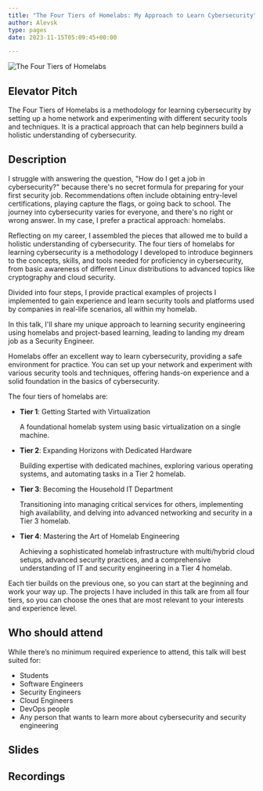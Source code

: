 ```yaml
---
title: "The Four Tiers of Homelabs: My Approach to Learn Cybersecurity"
author: Alevsk
type: pages
date: 2023-11-15T05:09:45+00:00

---
```


![The Four Tiers of Homelabs](/images/homelab-tiers-website.jpg)

## Elevator Pitch

The Four Tiers of Homelabs is a methodology for learning cybersecurity by setting up a home network and experimenting with different security tools and techniques. It is a practical approach that can help beginners build a holistic understanding of cybersecurity.

## Description

I struggle with answering the question, "How do I get a job in cybersecurity?" because there's no secret formula for preparing for your first security job. Recommendations often include obtaining entry-level certifications, playing capture the flags, or going back to school. The journey into cybersecurity varies for everyone, and there's no right or wrong answer. In my case, I prefer a practical approach: homelabs.

Reflecting on my career, I assembled the pieces that allowed me to build a holistic understanding of cybersecurity. The four tiers of homelabs for learning cybersecurity is a methodology I developed to introduce beginners to the concepts, skills, and tools needed for proficiency in cybersecurity, from basic awareness of different Linux distributions to advanced topics like cryptography and cloud security.

Divided into four steps, I provide practical examples of projects I implemented to gain experience and learn security tools and platforms used by companies in real-life scenarios, all within my homelab.

In this talk, I'll share my unique approach to learning security engineering using homelabs and project-based learning, leading to landing my dream job as a Security Engineer.

Homelabs offer an excellent way to learn cybersecurity, providing a safe environment for practice. You can set up your network and experiment with various security tools and techniques, offering hands-on experience and a solid foundation in the basics of cybersecurity.

The four tiers of homelabs are:

- **Tier 1**: Getting Started with Virtualization
  
  A foundational homelab system using basic virtualization on a single machine.

- **Tier 2**: Expanding Horizons with Dedicated Hardware

  Building expertise with dedicated machines, exploring various operating systems, and automating tasks in a Tier 2 homelab.

- **Tier 3**: Becoming the Household IT Department

  Transitioning into managing critical services for others, implementing high availability, and delving into advanced networking and security in a Tier 3 homelab.

- **Tier 4**: Mastering the Art of Homelab Engineering

  Achieving a sophisticated homelab infrastructure with multi/hybrid cloud setups, advanced security practices, and a comprehensive understanding of IT and security engineering in a Tier 4 homelab.

Each tier builds on the previous one, so you can start at the beginning and work your way up. The projects I have included in this talk are from all four tiers, so you can choose the ones that are most relevant to your interests and experience level.

## Who should attend

While there’s no minimum required experience to attend, this talk will best suited for:

- Students
- Software Engineers
- Security Engineers
- Cloud Engineers
- DevOps people
- Any person that wants to learn more about cybersecurity and security engineering

## Slides

## Recordings
